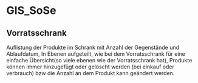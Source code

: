 # GIS_SoSe
## Vorratsschrank
Auflistung der Produkte im Schrank mit Anzahl der Gegenstände und Ablaufdatum,
In Ebenen aufgeteilt, wie bei dem Vorratsschrank für eine einfache Übersicht(so viele ebenen wie der Vorratsschrank hat),
Produkte können immer hinzugefügt oder gelöscht werden (bei einkauf oder verbrauch) bzw die Anzahl an dem Produkt kann geändert werden. 


